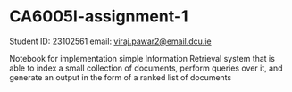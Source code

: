 # CA6005I-assignment-1
Student ID: 23102561
email: viraj.pawar2@email.dcu.ie

Notebook for implementation simple Information Retrieval system that is able to index a small collection of  documents, perform queries over it, and generate an output in the form of a ranked list of  documents
